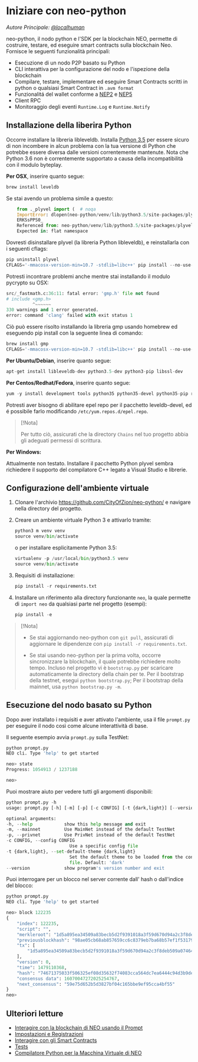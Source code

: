 # Iniziare con neo-python

*Autore Principale: [@localhuman](https://github.com/localhuman)*

neo-python, il nodo python e l'SDK per la blockchain NEO, permette di costruire, testare, ed eseguire smart contracts sulla blockchain Neo. Fornisce le seguenti funzionalità principali:

- Esecuzione di un nodo P2P basato su Python
- CLI interattiva per la configurazione del nodo e l'ispezione della blockchain
- Compilare, testare, implementare ed eseguire Smart Contracts scritti in python o qualsiasi Smart Contract in `.avm format`
- Funzionalitá del wallet conforme a [NEP2](https://github.com/neo-project/proposals/blob/master/nep-2.mediawiki) e [NEP5](https://github.com/neo-project/proposals/blob/master/nep-5.mediawiki) 
- Client RPC 
- Monitoraggio degli eventi `Runtime.Log` e `Runtime.Notify` 

## Installazione della liberira Python

Occorre installare la libreria libleveldb. Installa [Python 3.5](https://www.python.org/downloads/release/python-354/) per essere sicuro di non incombere in alcun problema con la tua versione di Python che potrebbe essere diversa dalle versioni correntemente mantenute. Nota che Python 3.6 non è correntemente supportato a causa della incompatibilità con il modulo byteplay.

**Per OSX**, inserire quanto segue:

```python
brew install leveldb
```

Se stai avendo un problema simile a questo:

```python
    from ._plyvel import (  # noqa
    ImportError: dlopen(neo-python/venv/lib/python3.5/site-packages/plyvel/_plyvel.cpython-35m-darwin.so, 2): Symbol not found: __ZN7leveldb2DB4OpenERKNS_7Options
    ERKSsPPS0_
    Referenced from: neo-python/venv/lib/python3.5/site-packages/plyvel/_plyvel.cpython-35m-darwin.so
    Expected in: flat namespace
```

Dovresti disinstallare plyvel (la libreria Python libleveldb), e reinstallarla con i seguenti cflags:

```python
pip uninstall plyvel
CFLAGS='-mmacosx-version-min=10.7 -stdlib=libc++' pip install --no-use-wheel plyvel --no-cache-dir --global-option=build_ext --global-option="-I/usr/local/Cellar/leveldb/1.20_2/include/" --global-option="-L/usr/local/lib"
```

Potresti incontrare problemi anche mentre stai installando il modulo pycrypto su OSX:

```python
src/_fastmath.c:36:11: fatal error: 'gmp.h' file not found
# include <gmp.h>
          ^~~~~~~
330 warnings and 1 error generated.
error: command 'clang' failed with exit status 1
```

Ciò può essere risolto installando la libreria gmp usando homebrew ed eseguendo pip install con la seguente linea di comando:

```python
brew install gmp
CFLAGS='-mmacosx-version-min=10.7 -stdlib=libc++' pip install --no-use-wheel pycrypto --no-cache-dir --global-option=build_ext --global-option="-I/usr/local/Cellar/gmp/6.1.2/include/" --global-option="-L/usr/local/lib"
```

**Per Ubuntu/Debian**, inserire quanto segue:

```python
apt-get install libleveldb-dev python3.5-dev python3-pip libssl-dev
```

**Per Centos/Redhat/Fedora**, inserire quanto segue:

```python
yum -y install development tools python35 python35-devel python35-pip readline-devel leveldb-devel libffi-devel
```

Potresti aver bisogno di abilitare epel repo per il pacchetto leveldb-devel, ed é possibile farlo modificando `/etc/yum.repos.d/epel.repo`.

> [!Nota]
>
> Per tutto ciò, assicurati che la directory `Chains` nel tuo progetto abbia gli adeguati permessi di scrittura. 

**Per Windows:**

Attualmente non testato. Installare il pacchetto Python plyvel sembra richiedere il supporto del compilatore C++ legato a Visual Studio e librerie.

## Configurazione dell'ambiente virtuale

1. Clonare l'archivio <https://github.com/CityOfZion/neo-python/> e navigare nella directory del progetto. 

2. Creare un ambiente virtuale Python 3 e attivarlo tramite:

   ```python
   python3 m venv venv
   source venv/bin/activate
   ```

   o per installare esplicitamente Python 3.5:

   ```python
   virtualenv -p /usr/local/bin/python3.5 venv
   source venv/bin/activate
   ```

3. Requisiti di installazione:

   ```python
   pip install -r requirements.txt
   ```

4. Installare un riferimento alla directory funzionante `neo`, la quale permette di `import neo` da qualsiasi parte nel progetto (esempi):


   ```python
   pip install -e
   ```

> [!Nota]
>
> - Se stai aggiornando neo-python con `git pull`, assicurati di aggiornare le dipendenze con `pip install -r requirements.txt`.
>
>
> - Se stai usando neo-python per la prima volta, occorre sincronizzare la blockchain, il quale potrebbe richiedere molto tempo. Incluso nel progetto vi è `bootstrap.py` per scaricare automaticamente la directory della chain per te. Per il bootstrap della testnet, esegui `python bootstrap.py`; Per il bootstrap della mainnet, usa `python bootstrap.py -m`.

## Esecuzione del nodo basato su Python

Dopo aver installato i requisiti e aver attivato l'ambiente, usa il file `prompt.py` per eseguire il nodo così come alcune interattività di base.

Il seguente esempio avvia `prompt.py` sulla TestNet:

```python
python prompt.py
NEO cli. Type 'help' to get started

neo> state
Progress: 1054913 / 1237188

neo>
```

Puoi mostrare aiuto per vedere tutti gli argomenti disponibili:

```python
python prompt.py -h
usage: prompt.py [-h] [-m] [-p] [-c CONFIG] [-t {dark,light}] [--version]

optional arguments:
-h, --help            show this help message and exit
-m, --mainnet         Use MainNet instead of the default TestNet
-p, --privnet         Use PrivNet instead of the default TestNet
-c CONFIG, --config CONFIG
                        Use a specific config file
-t {dark,light}, --set-default-theme {dark,light}
                        Set the default theme to be loaded from the config
                        file. Default: 'dark'
--version             show program's version number and exit
```

Puoi interrogare per un blocco nel server corrente dall' hash o dall'indice del blocco:

```python
python prompt.py
NEO cli. Type 'help' to get started

neo> block 122235
{
    "index": 122235,
    "script": "",
    "merkleroot": "1d5a895ea34509a83becb5d2f9391018a3f59d670d94a2c3f8deb509a07464bd",
    "previousblockhash": "98ae05cb68ab857659cc6c8379eb7ba68b57ef1f5317904c295341d82d0a1713",
    "tx": [
        "1d5a895ea34509a83becb5d2f9391018a3f59d670d94a2c3f8deb509a07464bd"
    ],
    "version": 0,
    "time": 1479110368,
    "hash": "74671375033f506325ef08d35632f74083cca564dc7ea6444c94d3b9dec3f61b",
    "consensus data": 16070047272025254767,
    "next_consensus": "59e75d652b5d3827bf04c165bbe9ef95cca4bf55"
}
neo>
```

## Ulteriori letture

- [Interagire con la blockchain di NEO usando il Prompt](python\prompt.md)
- [Impostazioni e Registrazioni](python\logging.md)
- [Interagire con gli Smart Contracts](python\smartcont.md)
- [Tests](python\tests.md)
- [Compilatore Python per la Macchina Virtuale di NEO](python\compiler.md)
